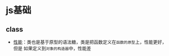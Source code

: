 # js基础

## class

- [性能](https://developer.mozilla.org/zh-CN/docs/Web/JavaScript/Closures#performance_considerations)：类也是基于原型的语法糖，类是把函数定义在`函数的原型`上，性能更好，但是 如果定义到`对象的构造器`中，性能差
